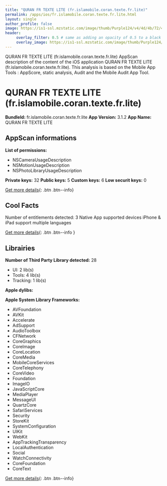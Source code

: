```yaml
---
title: "QURAN FR TEXTE LITE (fr.islamobile.coran.texte.fr.lite)"
permalink: /apps/ios/fr.islamobile.coran.texte.fr.lite.html
layout: single
author_profile: false
image: https://is1-ssl.mzstatic.com/image/thumb/Purple124/v4/4d/4b/72/4d4b72e6-b865-be11-cf11-0a2b45dd0fe0/AppIcon-0-0-1x_U007emarketing-0-0-0-7-0-0-sRGB-0-0-0-GLES2_U002c0-512MB-85-220-0-0.png/512x512bb.jpg
header: 
     overlay_filter: 0.5 # same as adding an opacity of 0.5 to a black background
     overlay_image: https://is1-ssl.mzstatic.com/image/thumb/Purple124/v4/4d/4b/72/4d4b72e6-b865-be11-cf11-0a2b45dd0fe0/AppIcon-0-0-1x_U007emarketing-0-0-0-7-0-0-sRGB-0-0-0-GLES2_U002c0-512MB-85-220-0-0.png/512x512bb.jpg
---
```

QURAN FR TEXTE LITE (fr.islamobile.coran.texte.fr.lite) AppScan description of the content of the iOS application QURAN FR TEXTE LITE (fr.islamobile.coran.texte.fr.lite). This analysis is based on the Mobile App Tools : AppScore, static analysis, Audit and the Mobile Audit App Tool.

# QURAN FR TEXTE LITE (fr.islamobile.coran.texte.fr.lite)

**BundleId:** fr.islamobile.coran.texte.fr.lite
**App Version:** 3.1.2
**App Name:** QURAN FR TEXTE LITE


## AppScan informations 

**List of permissions:** 
- NSCameraUsageDescription
- NSMotionUsageDescription
- NSPhotoLibraryUsageDescription
  
  
**Private keys:** 32
**Public keys:** 5
**Custom keys:** 6
**Low securit keys:** 0
  
[Get more details](/pricing.html){: .btn .btn--info}

## Cool Facts

Number of entitlements detected: 3
Native App
supported devices iPhone & iPad
support multiple languages
  
[Get more details](/pricing.html){: .btn .btn--info }

## Librairies 
**Number of Third Party Library detected:** 28
- UI: 2 lib(s)
- Tools: 4 lib(s)
- Tracking: 1 lib(s)


**Apple dylibs:**


**Apple System Library Frameworks:**
- AVFoundation
- AVKit
- Accelerate
- AdSupport
- AudioToolbox
- CFNetwork
- CoreGraphics
- CoreImage
- CoreLocation
- CoreMedia
- MobileCoreServices
- CoreTelephony
- CoreVideo
- Foundation
- ImageIO
- JavaScriptCore
- MediaPlayer
- MessageUI
- QuartzCore
- SafariServices
- Security
- StoreKit
- SystemConfiguration
- UIKit
- WebKit
- AppTrackingTransparency
- LocalAuthentication
- Social
- WatchConnectivity
- CoreFoundation
- CoreText


  
[Get more details](/pricing.html){: .btn .btn--info}

